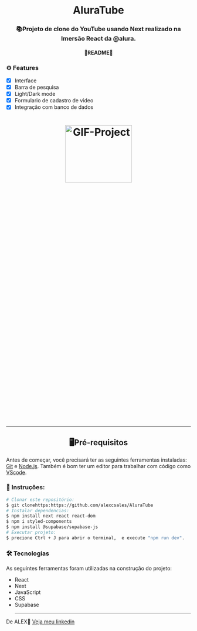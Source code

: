 
<h1 align='center'>AluraTube</h1>

<h3 align='center'>📚Projeto de clone do YouTube usando Next realizado na Imersão React da @alura.</h3>

<h4 align='center'>🚧README🚧</h4>
  
### ⚙ Features
- [x] Interface<br>
- [x] Barra de pesquisa<br>
- [x] Light/Dark mode<br>
- [x] Formulario de cadastro de video<br>
- [x] Integração com banco de dados<br>

<h1 align="center">
  <img height="20%" width="60%" alt="GIF-Project"  src=""/>
<h1/>
  <hr>
  
<h2 align='center'>🖥️Pré-requisitos</h2>
  <p>Antes de começar, você precisará ter as seguintes ferramentas instaladas: <a href='https://git-scm.com/downloads'>Git<a> e <a href='https://nodejs.org/en/'>Node.js<a>. Também é bom ter um editor para trabalhar com código como <a href='https://code.visualstudio.com/download'>VScode<a/>.</p>
  
    
 ### 📖 Instruções:
    
 ```bash
 # Clonar este repositório:
 $ git clonehttps:https://github.com/alexcsales/AluraTube
 # Instalar dependencias:
 $ npm install next react react-dom
 $ npm i styled-components
 $ npm install @supabase/supabase-js
 # Executar projeto:
 $ precione Ctrl + J para abrir o terminal,  e execute "npm run dev".
 ```
    
 ### 🛠 Tecnologias
 As seguintes ferramentas foram utilizadas na construção do projeto:
   - React<br>
   - Next<br>
   - JavaScript<br>
   - CSS<br>
   - Supabase
    <hr>
    
  <p>De ALEX🤘 <a href='https://www.linkedin.com/in/alexsales-dev/'>Veja meu linkedin<a></p>
